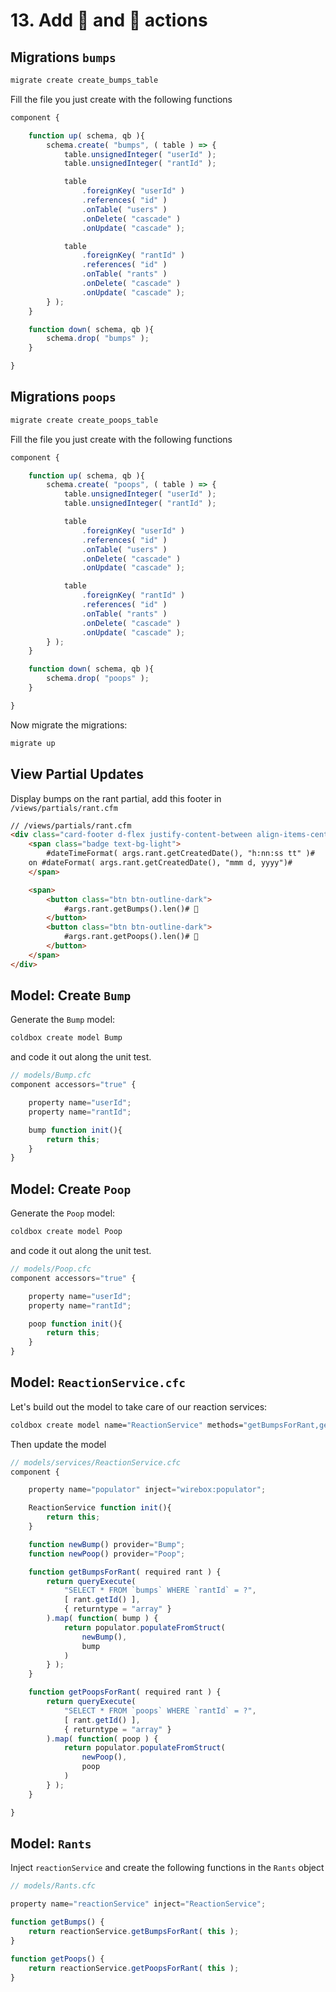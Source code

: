 # 13. Add 👊 and 💩 actions

## Migrations `bumps`

```bash
migrate create create_bumps_table
```

Fill the file you just create with the following functions

```js
component {

	function up( schema, qb ){
		schema.create( "bumps", ( table ) => {
			table.unsignedInteger( "userId" );
			table.unsignedInteger( "rantId" );

			table
				.foreignKey( "userId" )
				.references( "id" )
				.onTable( "users" )
				.onDelete( "cascade" )
				.onUpdate( "cascade" );

			table
				.foreignKey( "rantId" )
				.references( "id" )
				.onTable( "rants" )
				.onDelete( "cascade" )
				.onUpdate( "cascade" );
		} );
	}

	function down( schema, qb ){
		schema.drop( "bumps" );
	}

}
```

## Migrations `poops`

```bash
migrate create create_poops_table
```

Fill the file you just create with the following functions

```js
component {

	function up( schema, qb ){
		schema.create( "poops", ( table ) => {
			table.unsignedInteger( "userId" );
			table.unsignedInteger( "rantId" );

			table
				.foreignKey( "userId" )
				.references( "id" )
				.onTable( "users" )
				.onDelete( "cascade" )
				.onUpdate( "cascade" );

			table
				.foreignKey( "rantId" )
				.references( "id" )
				.onTable( "rants" )
				.onDelete( "cascade" )
				.onUpdate( "cascade" );
		} );
	}

	function down( schema, qb ){
		schema.drop( "poops" );
	}

}
```

Now migrate the migrations:

```bash
migrate up
```

## View Partial Updates

Display bumps on the rant partial, add this footer in `/views/partials/rant.cfm`

```html
// /views/partials/rant.cfm
<div class="card-footer d-flex justify-content-between align-items-center">
    <span class="badge text-bg-light">
        #dateTimeFormat( args.rant.getCreatedDate(), "h:nn:ss tt" )#
    on #dateFormat( args.rant.getCreatedDate(), "mmm d, yyyy")#
    </span>

    <span>
        <button class="btn btn-outline-dark">
            #args.rant.getBumps().len()# 👊
        </button>
        <button class="btn btn-outline-dark">
            #args.rant.getPoops().len()# 💩
        </button>
    </span>
</div>
```

## Model: Create `Bump`

Generate the `Bump` model:

```bash
coldbox create model Bump
```

and code it out along the unit test.

```js
// models/Bump.cfc
component accessors="true" {

    property name="userId";
    property name="rantId";

    bump function init(){
        return this;
    }
}
```

## Model: Create `Poop`

Generate the `Poop` model:

```bash
coldbox create model Poop
```

and code it out along the unit test.

```js
// models/Poop.cfc
component accessors="true" {

    property name="userId";
    property name="rantId";

    poop function init(){
        return this;
    }
}
```

## Model: `ReactionService.cfc`

Let's build out the model to take care of our reaction services:

```bash
coldbox create model name="ReactionService" methods="getBumpsForRant,getPoopsForRant"
```

Then update the model

```js
// models/services/ReactionService.cfc
component {

    property name="populator" inject="wirebox:populator";

    ReactionService function init(){
        return this;
    }

    function newBump() provider="Bump";
    function newPoop() provider="Poop";

    function getBumpsForRant( required rant ) {
        return queryExecute(
            "SELECT * FROM `bumps` WHERE `rantId` = ?",
            [ rant.getId() ],
            { returntype = "array" }
        ).map( function( bump ) {
            return populator.populateFromStruct(
                newBump(),
                bump
            )
        } );
    }

    function getPoopsForRant( required rant ) {
        return queryExecute(
            "SELECT * FROM `poops` WHERE `rantId` = ?",
            [ rant.getId() ],
            { returntype = "array" }
        ).map( function( poop ) {
            return populator.populateFromStruct(
                newPoop(),
                poop
            )
        } );
    }

}
```

## Model: `Rants`

Inject `reactionService` and create the following functions in the `Rants` object

```js
// models/Rants.cfc

property name="reactionService" inject="ReactionService";

function getBumps() {
    return reactionService.getBumpsForRant( this );
}

function getPoops() {
    return reactionService.getPoopsForRant( this );
}
```

